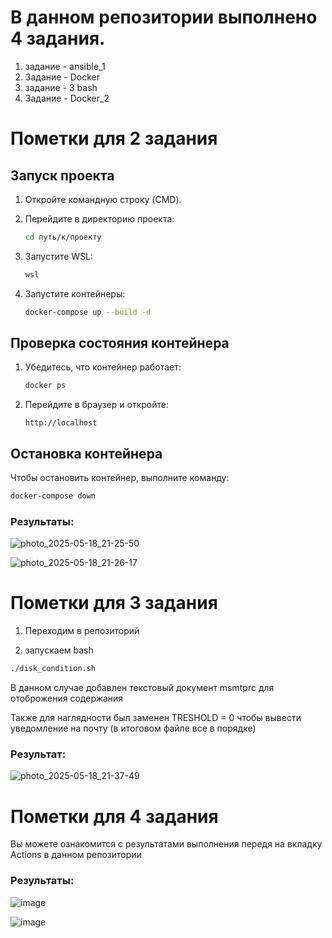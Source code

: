 # В данном репозитории выполнено 4 задания. 


1. задание - ansible_1
2. Задание - Docker
3. задание - 3 bash
4. Задание - Docker_2



# Пометки для 2 задания 


## Запуск проекта

1. Откройте командную строку (CMD).
2. Перейдите в директорию проекта:

   ```bash
   cd путь/к/проекту
   ```
3. Запустите WSL:

   ```bash
   wsl
   ```
4. Запустите контейнеры:

   ```bash
   docker-compose up --build -d
   ```

## Проверка состояния контейнера

1. Убедитесь, что контейнер работает:

   ```bash
   docker ps
   ```
2. Перейдите в браузер и откройте:

   ```
   http://localhost
   ```

## Остановка контейнера

Чтобы остановить контейнер, выполните команду:

```bash
docker-compose down
```


### Результаты:
![photo_2025-05-18_21-25-50](https://github.com/user-attachments/assets/a67c3a2a-314f-45c8-bdda-ee442f317aa2)

![photo_2025-05-18_21-26-17](https://github.com/user-attachments/assets/db20c833-ea9b-4de3-9def-9edbb4f32e99)



# Пометки для 3 задания

1. Переходим в репозиторий

2. запускаем bash
```bash
./disk_condition.sh
```
В данном случае добавлен текстовый документ msmtprc для отоброжения содержания

Также для наглядности был заменен TRESHOLD = 0 чтобы вывести уведомление на почту (в итоговом файле все в порядке)

### Результат:
![photo_2025-05-18_21-37-49](https://github.com/user-attachments/assets/00531989-a200-4999-b354-208088625ba1)

# Пометки для 4 задания

Вы можете ознакомится с результатами выполнения передя на вкладку Actions в данном репозитории

### Результаты:
![image](https://github.com/user-attachments/assets/d00b676e-fe55-4927-b769-b494481e543c)

![image](https://github.com/user-attachments/assets/e8c9c6a5-f1e1-450b-a2bd-376724a270bc)
